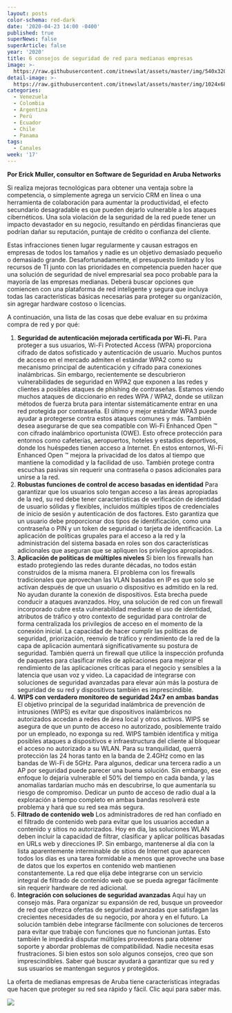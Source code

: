 ```yaml
---
layout: posts
color-schema: red-dark
date: '2020-04-23 14:00 -0400'
published: true
superNews: false
superArticle: false
year: '2020'
title: 6 consejos de seguridad de red para medianas empresas
image: >-
  https://raw.githubusercontent.com/itnewslat/assets/master/img/540x320/En-Casa-p.jpg
detail-image: >-
  https://raw.githubusercontent.com/itnewslat/assets/master/img/1024x680/En-Casa-g.jpg
categories:
  - Venezuela
  - Colombia
  - Argentina
  - Perú
  - Ecuador
  - Chile
  - Panama
tags:
  - Canales
week: '17'
---
```

**Por Erick Muller, consultor en Software de Seguridad en Aruba Networks**

Si realiza mejoras tecnológicas para obtener una ventaja sobre la competencia, o simplemente agrega un servicio CRM en línea o una herramienta de colaboración para aumentar la productividad, el efecto secundario desagradable es que pueden dejarlo vulnerable a los ataques cibernéticos. Una sola violación de la seguridad de la red puede tener un impacto devastador en su negocio, resultando en pérdidas financieras que podrían dañar su reputación, puntaje de crédito o confianza del cliente.

Estas infracciones tienen lugar regularmente y causan estragos en empresas de todos los tamaños y nadie es un objetivo demasiado pequeño o demasiado grande. Desafortunadamente, el presupuesto limitado y los recursos de TI junto con las prioridades en competencia pueden hacer que una solución de seguridad de nivel empresarial sea poco probable para la mayoría de las empresas medianas. Deberá buscar opciones que comiencen con una plataforma de red inteligente y segura que incluya todas las características básicas necesarias para proteger su organización, sin agregar hardware costoso o licencias. 

A continuación, una lista de las cosas que debe evaluar en su próxima compra de red y por qué:

1. **Seguridad de autenticación mejorada certificada por Wi-Fi.**
Para proteger a sus usuarios, Wi-Fi Protected Access (WPA) proporciona cifrado de datos sofisticado y autenticación de usuario. Muchos puntos de acceso en el mercado admiten el estándar WPA2 como su mecanismo principal de autenticación y cifrado para conexiones inalámbricas. Sin embargo, recientemente se descubrieron vulnerabilidades de seguridad en WPA2 que exponen a las redes y clientes a posibles ataques de phishing de contraseñas.
Estamos viendo muchos ataques de diccionario en redes WPA / WPA2, donde se utilizan métodos de fuerza bruta para intentar sistemáticamente entrar en una red protegida por contraseña. El último y mejor estándar WPA3 puede ayudar a protegerse contra estos ataques comunes y más.
También desea asegurarse de que sea compatible con Wi-Fi Enhanced Open ™ con cifrado inalámbrico oportunista (OWE). Esto ofrece protección para entornos como cafeterías, aeropuertos, hoteles y estadios deportivos, donde los huéspedes tienen acceso a Internet. En estos entornos, Wi-Fi Enhanced Open ™ mejora la privacidad de los datos al tiempo que mantiene la comodidad y la facilidad de uso. También protege contra escuchas pasivas sin requerir una contraseña o pasos adicionales para unirse a la red.
2. **Robustas funciones de control de acceso basadas en identidad**
Para garantizar que los usuarios solo tengan acceso a las áreas apropiadas de la red, su red debe tener características de verificación de identidad de usuario sólidas y flexibles, incluidos múltiples tipos de credenciales de inicio de sesión y autenticación de dos factores. Esto garantiza que un usuario debe proporcionar dos tipos de identificación, como una contraseña o PIN y un token de seguridad o tarjeta de identificación. La aplicación de políticas grupales para el acceso a la red y la administración del sistema basada en roles son dos características adicionales que aseguran que se apliquen los privilegios apropiados.
3. **Aplicación de políticas de múltiples niveles**
Si bien los firewalls han estado protegiendo las redes durante décadas, no todos están construidos de la misma manera. El problema con los firewalls tradicionales que aprovechan las VLAN basadas en IP es que solo se activan después de que un usuario o dispositivo es admitido en la red. No ayudan durante la conexión de dispositivos. Esta brecha puede conducir a ataques avanzados.
Hoy, una solución de red con un firewall incorporado cubre esta vulnerabilidad mediante el uso de identidad, atributos de tráfico y otro contexto de seguridad para controlar de forma centralizada los privilegios de acceso en el momento de la conexión inicial. La capacidad de hacer cumplir las políticas de seguridad, priorización, reenvío de tráfico y rendimiento de la red de la capa de aplicación aumentará significativamente su postura de seguridad. También querrá un firewall que utilice la inspección profunda de paquetes para clasificar miles de aplicaciones para mejorar el rendimiento de las aplicaciones críticas para el negocio y sensibles a la latencia que usan voz y video. La capacidad de integrarse con soluciones de seguridad avanzadas para elevar aún más la postura de seguridad de su red y dispositivos también es imprescindible.
4. **WIPS con verdadero monitoreo de seguridad 24x7 en ambas bandas**
El objetivo principal de la seguridad inalámbrica de prevención de intrusiones (WIPS) es evitar que dispositivos inalámbricos no autorizados accedan a redes de área local y otros activos. WIPS se asegura de que un punto de acceso no autorizado, posiblemente traído por un empleado, no exponga su red. WIPS también identifica y mitiga posibles ataques a dispositivos e infraestructura del cliente al bloquear el acceso no autorizado a su WLAN.
Para su tranquilidad, querrá protección las 24 horas tanto en la banda de 2.4GHz como en las bandas de Wi-Fi de 5GHz. Para algunos, dedicar una tercera radio a un AP por seguridad puede parecer una buena solución. Sin embargo, ese enfoque lo dejaría vulnerable el 50% del tiempo en cada banda, y las anomalías tardarían mucho más en descubrirse, lo que aumentaría su riesgo de compromiso. Dedicar un punto de acceso de radio dual a la exploración a tiempo completo en ambas bandas resolverá este problema y hará que su red sea más segura.
5. **Filtrado de contenido web**
Los administradores de red han confiado en el filtrado de contenido web para evitar que los usuarios accedan a contenido y sitios no autorizados. Hoy en día, las soluciones WLAN deben incluir la capacidad de filtrar, clasificar y aplicar políticas basadas en URLs web y direcciones IP.
Sin embargo, mantenerse al día con la lista aparentemente interminable de sitios de Internet que aparecen todos los días es una tarea formidable a menos que aproveche una base de datos que los expertos en contenido web mantienen constantemente. La red que elija debe integrarse con un servicio integral de filtrado de contenido web que se pueda agregar fácilmente sin requerir hardware de red adicional.
6. **Integración con soluciones de seguridad avanzadas**
Aquí hay un consejo más. Para organizar su expansión de red, busque un proveedor de red que ofrezca ofertas de seguridad avanzadas que satisfagan las crecientes necesidades de su negocio, por ahora y en el futuro. La solución también debe integrarse fácilmente con soluciones de terceros para evitar que trabaje con funciones que no funcionan juntas. Esto también le impedirá disputar múltiples proveedores para obtener soporte y abordar problemas de compatibilidad. Nadie necesita esas frustraciones.
Si bien estos son solo algunos consejos, creo que son imprescindibles. Saber qué buscar ayudará a garantizar que su red y sus usuarios se mantengan seguros y protegidos.

La oferta de medianas empresas de Aruba tiene características integradas que hacen que proteger su red sea rápido y fácil. Clic aquí para saber más.

<img src="https://tracker.metricool.com/c3po.jpg?hash=56f88a41e39ab42c063cc51676587a04"/>